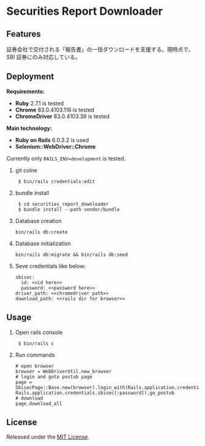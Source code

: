 # Securities Report Downloader

## Features

証券会社で交付される「報告書」の一括ダウンロードを支援する。現時点で、SBI 証券にのみ対応している。

## Deployment

**Requirements:**

- **Ruby** 2.7.1 is tested
- **Chrome** 83.0.4103.116 is tested
- **ChromeDriver** 83.0.4103.39 is tested

**Main technology:**

- **Ruby on Rails** 6.0.3.2 is used
- **Selenium::WebDriver::Chrome**

Currently only `RAILS_ENV=development` is tested.

1. git colne

        $ bin/rails credentials:edit

2. bundle install

        $ cd securities_report_downloader
        $ bundle install --path vendor/bundle

4. Database creation
    ```
    bin/rails db:create
    ```

5. Database initialization
    ```
    bin/rails db:migrate && bin/rails db:seed
    ```

6. Seve credentials like below:
    ```
    sbisec:
      id: <<id here>>
      password: <<password here>>
    driver_path: <<chromedriver path>>
    download_path: <<rails dir for browser>>
    ```

## Usage

1. Open rails console

        $ bin/rails c

2. Run commands

    ```
    # open browser
    browser = WebDriverUtil.new_browser
    # login and goto postub page
    page = SbisecPage::Base.new(browser).login_with(Rails.application.credentials.sbisec[:id], Rails.application.credentials.sbisec[:password]).go_postub
    # download
    page.download_all
    ```

## License

Released under the [MIT License](https://opensource.org/licenses/MIT).

